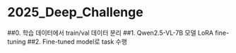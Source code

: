 ﻿# 2025_Deep_Challenge

##0. 학습 데이터에서 train/val 데이터 분리
##1. Qwen2.5-VL-7B 모델 LoRA fine-tuning
##2. Fine-tuned model로 task 수행
